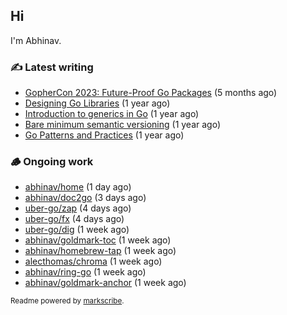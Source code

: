 ## Hi

I'm Abhinav.

### ✍️ Latest writing


- [GopherCon 2023: Future-Proof Go Packages](https://abhinavg.net/2023/09/27/future-proof-packages/) (5 months ago)
- [Designing Go Libraries](https://abhinavg.net/2022/12/06/designing-go-libraries/) (1 year ago)
- [Introduction to generics in Go](https://abhinavg.net/2022/11/23/generics-intro/) (1 year ago)
- [Bare minimum semantic versioning](https://abhinavg.net/2022/11/07/semver/) (1 year ago)
- [Go Patterns and Practices](https://abhinavg.net/2022/09/19/go-patterns-and-practices-talk/) (1 year ago)

### 🪵 Ongoing work


- [abhinav/home](https://github.com/abhinav/home) (1 day ago)
- [abhinav/doc2go](https://github.com/abhinav/doc2go) (3 days ago)
- [uber-go/zap](https://github.com/uber-go/zap) (4 days ago)
- [uber-go/fx](https://github.com/uber-go/fx) (4 days ago)
- [uber-go/dig](https://github.com/uber-go/dig) (1 week ago)
- [abhinav/goldmark-toc](https://github.com/abhinav/goldmark-toc) (1 week ago)
- [abhinav/homebrew-tap](https://github.com/abhinav/homebrew-tap) (1 week ago)
- [alecthomas/chroma](https://github.com/alecthomas/chroma) (1 week ago)
- [abhinav/ring-go](https://github.com/abhinav/ring-go) (1 week ago)
- [abhinav/goldmark-anchor](https://github.com/abhinav/goldmark-anchor) (1 week ago)

<sub>Readme powered by [markscribe](https://github.com/muesli/markscribe).</sub>
